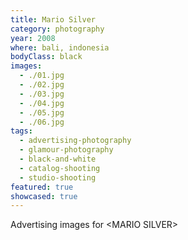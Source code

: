 ```yaml
---
title: Mario Silver
category: photography
year: 2008
where: bali, indonesia
bodyClass: black
images:
  - ./01.jpg
  - ./02.jpg
  - ./03.jpg
  - ./04.jpg
  - ./05.jpg
  - ./06.jpg
tags:
  - advertising-photography
  - glamour-photography
  - black-and-white
  - catalog-shooting
  - studio-shooting
featured: true
showcased: true
---
```


Advertising images for &lt;MARIO SILVER&gt;
